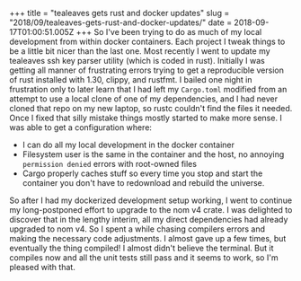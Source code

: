 +++
title = "tealeaves gets rust and docker updates"
slug = "2018/09/tealeaves-gets-rust-and-docker-updates/"
date = 2018-09-17T01:00:51.005Z
+++
So I've been trying to do as much of my local development from within docker containers. Each project I tweak things to be a little bit nicer than the last one. Most recently I went to update my tealeaves ssh key parser utility (which is coded in rust). Initially I was getting all manner of frustrating errors trying to get a reproducible version of rust installed with 1.30, clippy, and rustfmt. I bailed one night in frustration only to later learn that I had left my `Cargo.toml` modified from an attempt to use a local clone of one of my dependencies, and I had never cloned that repo on my new laptop, so rustc couldn't find the files it needed. Once I fixed that silly mistake things mostly started to make more sense. I was able to get a configuration where:

- I can do all my local development in the docker container
- Filesystem user is the same in the container and the host, no annoying `permission denied` errors with root-owned files
- Cargo properly caches stuff so every time you stop and start the container you don't have to redownload and rebuild the universe.

So after I had my dockerized development setup working, I went to continue my long-postponed effort to upgrade to the nom v4 crate. I was delighted to discover that in the lengthy interim, all my direct dependencies had already upgraded to nom v4. So I spent a while chasing compilers errors and making the necessary code adjustments. I almost gave up a few times, but eventually the thing compiled! I almost didn't believe the terminal. But it compiles now and all the unit tests still pass and it seems to work, so I'm pleased with that.
